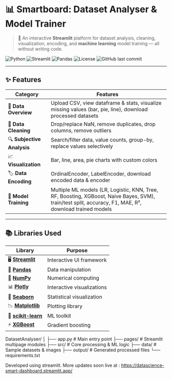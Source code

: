 # 📊 Smartboard: Dataset Analyser & Model Trainer

> 🚀 An interactive **Streamlit** platform for dataset analysis, cleaning, visualization, encoding, and **machine learning** model training — all without writing code.

![Python](https://img.shields.io/badge/Python-3.10+-blue?logo=python)
![Streamlit](https://img.shields.io/badge/Streamlit-1.32+-ff4b4b?logo=streamlit)
![Pandas](https://img.shields.io/badge/Pandas-Data%20Analysis-150458?logo=pandas)
![License](https://img.shields.io/badge/License-MIT-green)
![GitHub last commit](https://img.shields.io/github/last-commit/your-username/DatasetAnalyser?logo=github)

---

## ✨ Features

| Category | Features |
|----------|----------|
| 📄 **Data Overview** | Upload CSV, view dataframe & stats, visualize missing values (bar, pie, line), download processed datasets |
| 🧹 **Data Cleaning** | Drop/replace NaN, remove duplicates, drop columns, remove outliers |
| 🔍 **Subjective Analysis** | Search/filter data, value counts, group-by, replace values selectively |
| 📈 **Visualization** | Bar, line, area, pie charts with custom colors |
| 🏷 **Data Encoding** | OrdinalEncoder, LabelEncoder, download encoded data & encoder |
| 🤖 **Model Training** | Multiple ML models (LR, Logistic, KNN, Tree, RF, Boosting, XGBoost, Naive Bayes, SVM), train/test split, accuracy, F1, MAE, R², download trained models |

---

## 📚 Libraries Used

| Library | Purpose |
|---------|---------|
| 🖥 [**Streamlit**](https://streamlit.io/) | Interactive UI framework |
| 🐼 [**Pandas**](https://pandas.pydata.org/) | Data manipulation |
| 🔢 [**NumPy**](https://numpy.org/) | Numerical computing |
| 📊 [**Plotly**](https://plotly.com/python/) | Interactive visualizations |
| 🎨 [**Seaborn**](https://seaborn.pydata.org/) | Statistical visualization |
| 📉 [**Matplotlib**](https://matplotlib.org/) | Plotting library |
| 🤖 [**scikit-learn**](https://scikit-learn.org/) | ML toolkit |
| ⚡ [**XGBoost**](https://xgboost.readthedocs.io/) | Gradient boosting |

DatasetAnalyser/
│
├── app.py          # Main entry point
├── pages/          # Streamlit multipage modules
├── src/            # Core processing & ML logic
├── data/           # Sample datasets & images
├── output/         # Generated processed files
└── requirements.txt

Developed using streamlit. More updates soon
live at : https://datascience-smart-dashboard.streamlit.app/
